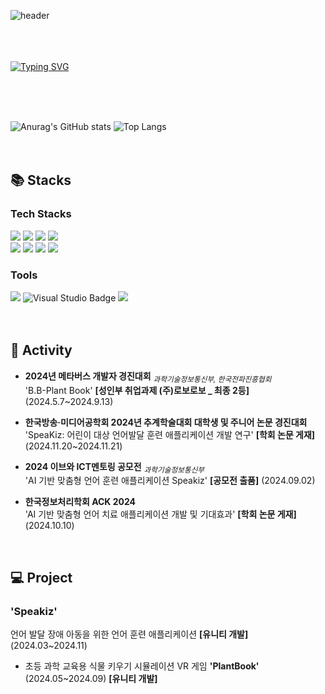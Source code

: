 
![header](https://capsule-render.vercel.app/api?type=Wave&color=A3AFD6&height=130)
<br><br>
<br>
<br>
  
[![Typing SVG](https://readme-typing-svg.herokuapp.com?font=Sriracha&color=9D9ED2&size=43&center=false&vCenter=false&width=600&height=110&lines=%E3%80%80Yejin's+Github%2C+Welcome🙌%E3%80%80)](https://git.io/typing-svg)

<div align="left">
<br><br><br>

![Anurag's GitHub stats](https://github-readme-stats.vercel.app/api?username=yeejin227&show_icons=true&theme=default)
![Top Langs](https://github-readme-stats.vercel.app/api/top-langs/?username=yeejin227&layout=compact)
<br>
<br>
<br>

## 📚 Stacks
### Tech Stacks
  <img src="https://img.shields.io/badge/Java-ED8B00?style=for-the-badge&logo=openjdk&logoColor=white"/>
  <img src="https://img.shields.io/badge/Spring-6DB33F?style=for-the-badge&logo=spring&logoColor=white"/>
  <img src="https://img.shields.io/badge/SpringBoot-6DB33F?style=for-the-badge&logo=SpringBoot&logoColor=white"/> 
  <img src="https://img.shields.io/badge/MySQL-4479A1?style=for-the-badge&logo=MySQL&logoColor=FFFFFF"/>
  <br>
  <img src="https://img.shields.io/badge/Python-3776AB?style=flat-square&logo=python&logoColor=FFFFFF"/>
  <img src="https://img.shields.io/badge/Django-092E20?style=flat-square&logo=django&logoColor=white">
  <img src="https://img.shields.io/badge/Unity-%23000000.svg?style=flat-square&logo=unity&logoColor=white">
  <img src="https://img.shields.io/badge/C%23-239120?style=flat-square&logo=c-sharp&logoColor=white">
  <br>
  
### Tools
<img src="https://img.shields.io/badge/IntelliJ_IDEA-000000.svg?style=for-the-badge&logo=intellij-idea&logoColor=white"/>
<img src="https://img.shields.io/badge/Visual%20Studio-5C2D91.svg?style=for-the-badge&logo=visual-studio&logoColor=white" alt="Visual Studio Badge">
<img src="https://img.shields.io/badge/Visual_Studio_Code-0078D4?style=for-the-badge&logo=visual%20studio%20code&logoColor=white"/>
<br>
<br>
<br>

## 📝 Activity 

- **2024년 메타버스 개발자 경진대회**  <sub>*과학기술정보통신부, 한국전파진흥협회*</sub> <br>
'B.B-Plant Book' **[성인부 취업과제 (주)로보로보 _ 최종 2등]** (2024.5.7~2024.9.13)

- **한국방송·미디어공학회 2024년 추계학술대회 대학생 및 주니어 논문 경진대회** <br>
'SpeaKiz: 어린이 대상 언어발달 훈련 애플리케이션 개발 연구' **[학회 논문 게재]** (2024.11.20~2024.11.21)

- **2024 이브와 ICT멘토링 공모전** <sub>*과학기술정보통신부*</sub>  <br> 
'AI 기반 맞춤형 언어 훈련 애플리케이션 Speakiz' **[공모전 출품]** (2024.09.02)

- **한국정보처리학회 ACK 2024** <br>
'AI 기반 맞춤형 언어 치료 애플리케이션 개발 및 기대효과' **[학회 논문 게재]** (2024.10.10)  

<br>

## 💻 Project

### 'Speakiz'
언어 발달 장애 아동을 위한 언어 훈련 애플리케이션 **[유니티 개발]** (2024.03~2024.11) <br>

- 초등 과학 교육용 식물 키우기 시뮬레이션 VR 게임 **'PlantBook'** (2024.05~2024.09) **[유니티 개발]**

  
<br>
 

<br>


